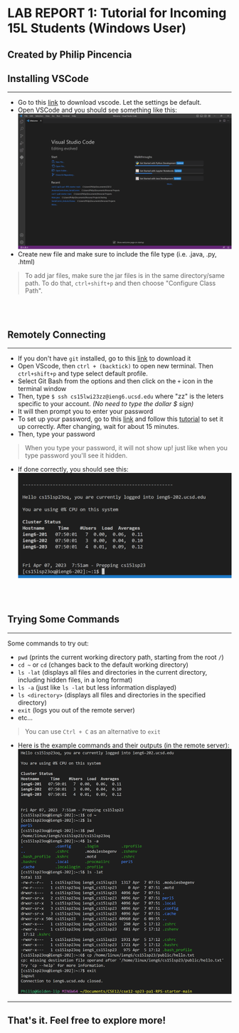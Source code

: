 
# LAB REPORT 1: Tutorial for Incoming 15L Students (Windows User)
## Created by Philip Pincencia


## Installing VSCode 
---
* Go to this [link](https://code.visualstudio.com/download) to download vscode. Let the settings be default. 
* Open VSCode and you should see something like this: ![Image](https://github.com/1618lip/cse15l-lab-reports/blob/main/Screenshot%202023-04-06%20193104.png?raw=true) 
* Create new file and make sure to include the file type (i.e. .java, .py, .html) 
> To add jar files, make sure the jar files is in the same directory/same path. To do that, `ctrl+shift+p` and then choose "Configure Class Path". 
</br>
</br>

## Remotely Connecting
---
* If you don't have `git` installed, go to this [link](https://git-scm.com/download/win) to download it 
* Open VScode, then `ctrl + (backtick)` to open new terminal. Then `ctrl+shift+p` and type select default profile. 
* Select Git Bash from the options and then click on the `+` icon in the terminal window
* Then, type `$ ssh cs15lwi23zz@ieng6.ucsd.edu` where "zz" is the leters specific to your account. _(No need to type the dollar $ sign)_
* It will then prompt you to enter your password 
* To set up your password, go to this [link](https://sdacs.ucsd.edu/~icc/index.php) and follow this [tutorial](https://docs.google.com/document/d/1hs7CyQeh-MdUfM9uv99i8tqfneos6Y8bDU0uhn1wqho/edit) to set it up correctly. After changing, wait for about 15 minutes.
* Then, type your password
> When you type your password, it will not show up! just like when you type password you'll see it hidden. 
* If done correctly, you should see this: ![Image](https://github.com/1618lip/cse15l-lab-reports/blob/main/LabReport1/LabRep1_Images/sshLogin.png?raw=true)
</br>
</br>

## Trying Some Commands
---
Some commands to try out: 
* `pwd`     (prints the current working directory path, starting from the root `/`)
* `cd ~`  or  `cd`     (changes back to the default working directory) 
* `ls -lat`     (displays all files and directories in the current directory, including hidden files, in a long format)
* `ls -a`     (just like `ls -lat` but less information displayed)
* `ls <directory>`     (displays all files and directories in the specified directory)
* `exit`     (logs you out of the remote server) 
* etc...
> You can use `Ctrl + C` as an alternative to `exit`

* Here is the example commands and their outputs (in the remote server):![Image](https://github.com/1618lip/cse15l-lab-reports/blob/main/Screenshot%202023-04-07%20080156.png?raw=true)

---
## That's it. Feel free to explore more!



